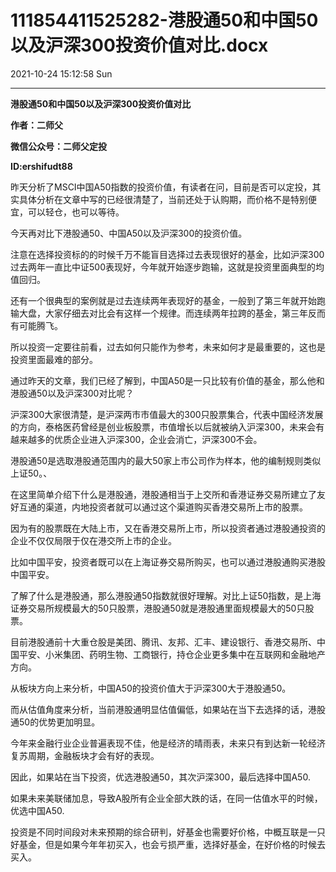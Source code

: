 # 111854411525282-港股通50和中国50以及沪深300投资价值对比.docx

2021-10-24 15:12:58 Sun

----

__港股通50和中国50以及沪深300投资价值对比__

__作者：二师父__

__微信公众号：二师父定投__

__ID:ershifudt88__

昨天分析了MSCI中国A50指数的投资价值，有读者在问，目前是否可以定投，其实具体分析在文章中写的已经很清楚了，当前还处于认购期，而价格不是特别便宜，可以轻仓，也可以等待。

今天再对比下港股通50、中国A50以及沪深300的投资价值。

注意在选择投资标的的时候千万不能盲目选择过去表现很好的基金，比如沪深300过去两年一直比中证500表现好，今年就开始逐步跑输，这就是投资里面典型的均值回归。

还有一个很典型的案例就是过去连续两年表现好的基金，一般到了第三年就开始跑输大盘，大家仔细去对比会有这样一个规律。而连续两年拉跨的基金，第三年反而有可能腾飞。

所以投资一定要往前看，过去如何只能作为参考，未来如何才是最重要的，这也是投资里面最难的部分。

通过昨天的文章，我们已经了解到，中国A50是一只比较有价值的基金，那么他和港股通50以及沪深300对比呢？

沪深300大家很清楚，是沪深两市市值最大的300只股票集合，代表中国经济发展的方向，泰格医药曾经是创业板股票，市值增长以后就被纳入沪深300，未来会有越来越多的优质企业进入沪深300，企业会消亡，沪深300不会。

港股通50是选取港股通范围内的最大50家上市公司作为样本，他的编制规则类似上证50。、

在这里简单介绍下什么是港股通，港股通相当于上交所和香港证券交易所建立了友好互通的渠道，内地投资者就可以通过这个渠道购买香港交易所上市的股票。

因为有的股票既在大陆上市，又在香港交易所上市，所以投资者通过港股通投资的企业不仅仅局限于仅在港交所上市的企业。

比如中国平安，投资者既可以在上海证券交易所购买，也可以通过港股通购买港股中国平安。

了解了什么是港股通，那么港股通50指数就很好理解。对比上证50指数，是上海证券交易所规模最大的50只股票，港股通50就是港股通里面规模最大的50只股票。

目前港股通前十大重仓股是美团、腾讯、友邦、汇丰、建设银行、香港交易所、中国平安、小米集团、药明生物、工商银行，持仓企业更多集中在互联网和金融地产方向。

从板块方向上来分析，中国A50的投资价值大于沪深300大于港股通50。

而从估值角度来分析，当前港股通明显估值偏低，如果站在当下去选择的话，港股通50的优势更加明显。

今年来金融行业企业普遍表现不佳，他是经济的晴雨表，未来只有到达新一轮经济复苏周期，金融板块才会有好的表现。

因此，如果站在当下投资，优选港股通50，其次沪深300，最后选择中国A50\.

如果未来美联储加息，导致A股所有企业全部大跌的话，在同一估值水平的时候，优选中国A50\.

投资是不同时间段对未来预期的综合研判，好基金也需要好价格，中概互联是一只好基金，但是如果今年年初买入，也会亏损严重，选择好基金，在好价格的时候去买入。

